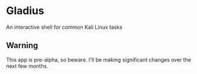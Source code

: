 # Gladius
An interactive shell for common Kali Linux tasks

## Warning
This app is pre-alpha, so beware. I'll be making significant changes over the next few months.
